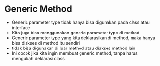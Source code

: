 # Generic Method

- Generic parameter type tidak hanya bisa digunakan pada class atau interface
- Kita juga bisa menggunakan generic parameter type di method
- Generic parameter type yang kita deklarasikan di method, maka hanya bisa diakses di method itu sendiri
- tidak bisa digunakan di luar method atau diakses method lain
- Ini cocok jika kita ingin membuat generic method, tanpa harus mengubah deklarasi class